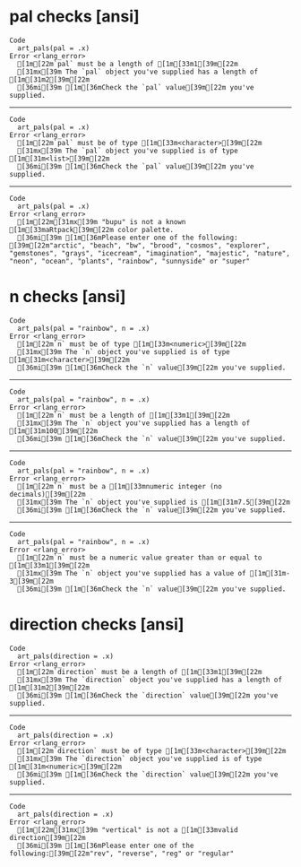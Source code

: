 # pal checks [ansi]

    Code
      art_pals(pal = .x)
    Error <rlang_error>
      [1m[22m`pal` must be a length of [1m[33m1[39m[22m
      [31mx[39m The `pal` object you've supplied has a length of [1m[31m2[39m[22m
      [36mi[39m [1m[36mCheck the `pal` value[39m[22m you've supplied.

---

    Code
      art_pals(pal = .x)
    Error <rlang_error>
      [1m[22m`pal` must be of type [1m[33m<character>[39m[22m
      [31mx[39m The `pal` object you've supplied is of type [1m[31m<list>[39m[22m
      [36mi[39m [1m[36mCheck the `pal` value[39m[22m you've supplied.

---

    Code
      art_pals(pal = .x)
    Error <rlang_error>
      [1m[22m[31mx[39m "bupu" is not a known [1m[33maRtpack[39m[22m color palette.
      [36mi[39m [1m[36mPlease enter one of the following: [39m[22m"arctic", "beach", "bw", "brood", "cosmos", "explorer", "gemstones", "grays", "icecream", "imagination", "majestic", "nature", "neon", "ocean", "plants", "rainbow", "sunnyside" or "super"

# n checks [ansi]

    Code
      art_pals(pal = "rainbow", n = .x)
    Error <rlang_error>
      [1m[22m`n` must be of type [1m[33m<numeric>[39m[22m
      [31mx[39m The `n` object you've supplied is of type [1m[31m<character>[39m[22m
      [36mi[39m [1m[36mCheck the `n` value[39m[22m you've supplied.

---

    Code
      art_pals(pal = "rainbow", n = .x)
    Error <rlang_error>
      [1m[22m`n` must be a length of [1m[33m1[39m[22m
      [31mx[39m The `n` object you've supplied has a length of [1m[31m100[39m[22m
      [36mi[39m [1m[36mCheck the `n` value[39m[22m you've supplied.

---

    Code
      art_pals(pal = "rainbow", n = .x)
    Error <rlang_error>
      [1m[22m`n` must be a [1m[33mnumeric integer (no decimals)[39m[22m
      [31mx[39m The `n` object you've supplied is [1m[31m7.5[39m[22m
      [36mi[39m [1m[36mCheck the `n` value[39m[22m you've supplied.

---

    Code
      art_pals(pal = "rainbow", n = .x)
    Error <rlang_error>
      [1m[22m`n` must be a numeric value greater than or equal to [1m[33m1[39m[22m
      [31mx[39m The `n` object you've supplied has a value of [1m[31m-3[39m[22m
      [36mi[39m [1m[36mCheck the `n` value[39m[22m you've supplied.

# direction checks [ansi]

    Code
      art_pals(direction = .x)
    Error <rlang_error>
      [1m[22m`direction` must be a length of [1m[33m1[39m[22m
      [31mx[39m The `direction` object you've supplied has a length of [1m[31m2[39m[22m
      [36mi[39m [1m[36mCheck the `direction` value[39m[22m you've supplied.

---

    Code
      art_pals(direction = .x)
    Error <rlang_error>
      [1m[22m`direction` must be of type [1m[33m<character>[39m[22m
      [31mx[39m The `direction` object you've supplied is of type [1m[31m<numeric>[39m[22m
      [36mi[39m [1m[36mCheck the `direction` value[39m[22m you've supplied.

---

    Code
      art_pals(direction = .x)
    Error <rlang_error>
      [1m[22m[31mx[39m "vertical" is not a [1m[33mvalid direction[39m[22m
      [36mi[39m [1m[36mPlease enter one of the following:[39m[22m"rev", "reverse", "reg" or "regular"


